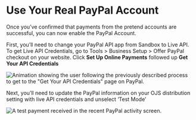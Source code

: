 # Use Your Real PayPal Account

Once you’ve confirmed that payments from the pretend accounts are successful, you can now enable the PayPal Account.

First,  you’ll need to change your PayPal API app from Sandbox to Live API. To get Live API Credentials, go to Tools > Business Setup > Offer PayPal checkout on your website. Click **Set Up Online Payments** followed up **Get Your API Credentials**

![Animation showing the user following the previously described process to get to the "Get Your API Credentials" page on PayPal.](assets/Paypal-API-Credentials.gif)

Next, you’ll need to update the PayPal information on your OJS distribution setting with live API credentials and unselect ‘Test Mode’

![A test payment received in the recent PayPal activity screen.](assets/Paypal-15.png)

